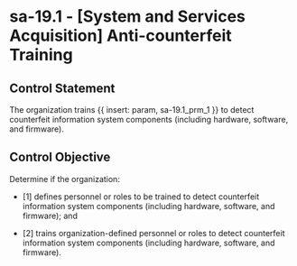 # sa-19.1 - \[System and Services Acquisition\] Anti-counterfeit Training

## Control Statement

The organization trains {{ insert: param, sa-19.1_prm_1 }} to detect counterfeit information system components (including hardware, software, and firmware).

## Control Objective

Determine if the organization:

- \[1\] defines personnel or roles to be trained to detect counterfeit information system components (including hardware, software, and firmware); and

- \[2\] trains organization-defined personnel or roles to detect counterfeit information system components (including hardware, software, and firmware).

